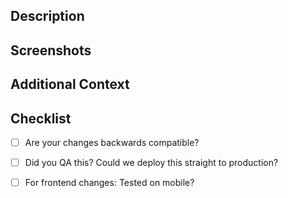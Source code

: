 ## Description

<!--

A clear and concise description of what you changed and why.

Bullet points can be enough.

You can use the following PRs as inspiration:
  - https://github.com/stackernews/stacker.news/pull/227 (feature)
  - https://github.com/stackernews/stacker.news/pull/915 (feature)
  - https://github.com/stackernews/stacker.news/pull/871 (fix)
  - <your PR could be here>

Don't forget to mention which tickets this closes (if any).
Use following syntax to close them automatically on merge: closes #<NUMBER>

-->

## Screenshots

<!--

If your changes are user facing, please add screenshots of the new UI.

You can also create a video to showcase your changes (useful to show UX).

-->

## Additional Context

<!--

You can mention here anything that you think is relevant for this PR. Some examples:

* You encountered something that you didn't understand while working on this PR
* You were not sure about something you did but did not find a better way
* You initially had a different approach but went with a different approach for some reason

-->

## Checklist

<!-- Examples for backwards incompatible changes:
- dropping database columns
- changing GraphQL type definitions to make a field mandatory -->
- [ ] Are your changes backwards compatible?

<!-- If your PR is not ready for review yet, please mark your PR as a draft.
If changes were requested, request a new review when you incorporated the feedback. -->
- [ ] Did you QA this? Could we deploy this straight to production?

<!-- You should be able to use the mobile browser emulator in your browser to test this. -->
- [ ] For frontend changes: Tested on mobile?
